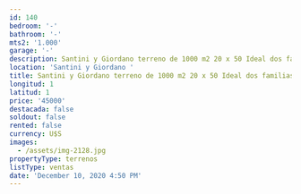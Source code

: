 ```yaml
---
id: 140
bedroom: '-'
bathroom: '-'
mts2: '1.000'
garage: '-'
description: Santini y Giordano terreno de 1000 m2 20 x 50 Ideal dos familias.
location: 'Santini y Giordano '
title: Santini y Giordano terreno de 1000 m2 20 x 50 Ideal dos familias.
longitud: 1
latitud: 1
price: '45000'
destacada: false
soldout: false
rented: false
currency: U$S
images:
  - /assets/img-2128.jpg
propertyType: terrenos
listType: ventas
date: 'December 10, 2020 4:50 PM'
---
```


